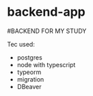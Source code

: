 # backend-app

#BACKEND FOR MY STUDY

Tec used:

- postgres
- node with typescript
- typeorm
- migration
- DBeaver
